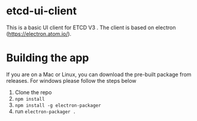 # etcd-ui-client
This is a basic UI client for ETCD V3 . The client is based on electron (https://electron.atom.io/).

# Building the app
If you are on a Mac or Linux, you can download the pre-built package from releases. For windows please follow the steps below
1) Clone the repo
2) `npm install`
3) `npm install -g electron-packager`
4) run `electron-packager .`

